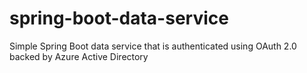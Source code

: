 # spring-boot-data-service
Simple Spring Boot data service that is authenticated using OAuth 2.0 backed by Azure Active Directory
